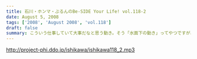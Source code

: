 ```yaml
---
title: 石川・ホンマ・ぶるんのBe-SIDE Your Life! vol.118-2
date: August 5, 2008
tags: ['2008', 'August 2008', 'vol.118']
draft: false
summary: こういう仕事していて大事だなと思う動き。そう「水面下の動き」ってやつですが、これだけ少人数でやっている番組を少人数の中でダマし合う。水面下の三ヶ月間。※関西地方で「もっとビーサイ２００８」の参加に迷っているアナタ！！そろそろ締め切りですよ〜〜〜〜NAMAE
---
```


http://project-phi.ddo.jp/ishikawa/ishikawa118_2.mp3